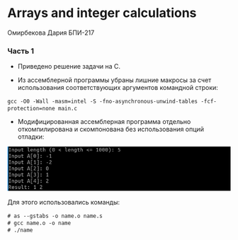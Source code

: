 # Arrays and integer calculations
Омирбекова Дария БПИ-217

### Часть 1
- Приведено решение задачи на C.

- Из ассемблерной программы убраны лишние макросы за счет использования соответствующих аргументов командной строки:
```
gcc -O0 -Wall -masm=intel -S -fno-asynchronous-unwind-tables -fcf-protection=none main.c
```

- Модифицированная ассемблерная программа отдельно откомпилирована и скомпонована без использования опций отладки:

![](https://github.com/Raaazzy/--1-/blob/main/images/Assembler_code.png)

Для этого использовались команды:

```
# as --gstabs -o name.o name.s
# gcc name.o -o name
# ./name
```
